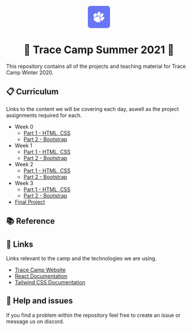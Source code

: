 <p align="center">
  <a href="https://tracecamp.com">
    <img alt="Tracecamp" src="./logo.svg" width="60" />
  </a>
</p>
<h1 align="center">
 🌴 Trace Camp Summer 2021 🥥
</h1>

This repository contains all of the projects and teaching material for Trace Camp Winter 2020.

## 📋 Curriculum

Links to the content we will be covering each day, aswell as the project assignments required for each.

- Week 0
  - [Part 1 - HTML, CSS]()
  - [Part 2 - Bootstrap]()
- Week 1
  - [Part 1 - HTML, CSS]()
  - [Part 2 - Bootstrap]()
- Week 2
  - [Part 1 - HTML, CSS]()
  - [Part 2 - Bootstrap]()
- Week 3
  - [Part 1 - HTML, CSS]()
  - [Part 2 - Bootstrap]()
- [Final Project]()

## 📚 Reference


## 🔗 Links

Links relevant to the camp and the technologies we are using.

- [Trace Camp Website](https://tracecamp.com/)
- [React Documentation](https://reactjs.org/docs/introducing-jsx.html)
- [Tailwind CSS Documentation](https://tailwindcss.com/docs)

## 🧯 Help and issues

If you find a problem within the repository feel free to create an issue or message us on discord.
